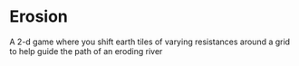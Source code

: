 # Erosion
A 2-d game where you shift earth tiles of varying resistances around a grid to help guide the path of an eroding river
